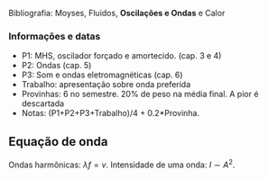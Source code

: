 Bibliografia: Moyses, Fluidos, **Oscilações e Ondas** e Calor

### Informações e datas
- P1: MHS, oscilador forçado e amortecido. (cap. 3 e 4)
- P2: Ondas (cap. 5)
- P3: Som e ondas eletromagnéticas (cap. 6)
- Trabalho: apresentação sobre onda preferida
- Provinhas: 6 no semestre. 20% de peso na média final. A pior é descartada
- Notas: (P1+P2+P3+Trabalho)/4 + 0.2\*Provinha.

## Equação de onda
Ondas harmônicas: $\lambda f = v$.
Intensidade de uma onda: $I \sim A^2$.
